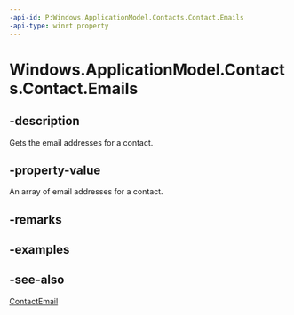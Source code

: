 ----api-id: P:Windows.ApplicationModel.Contacts.Contact.Emails
-api-type: winrt property
---<!-- Property syntaxpublic Windows.Foundation.Collections.IVector<Windows.ApplicationModel.Contacts.ContactEmail> Emails { get; }--># Windows.ApplicationModel.Contacts.Contact.Emails## -descriptionGets the email addresses for a contact.## -property-valueAn array of email addresses for a contact.## -remarks## -examples## -see-also[ContactEmail](contactemail.md)